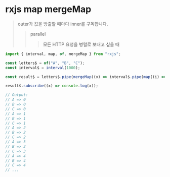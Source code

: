 # rxjs map mergeMap

> outer가 값을 방출할 때마다 inner를 구독합니다.
>
> > parallel
> >
> > > 모든 HTTP 요청을 병렬로 보내고 싶을 때

```js
import { interval, map, of, mergeMap } from "rxjs";

const letters$ = of("A", "B", "C");
const interval$ = interval(1000);

const result$ = letters$.pipe(mergeMap((x) => interval$.pipe(map((i) => x + " => " + i))));

result$.subscribe((x) => console.log(x));

// Output:
// A => 0
// B => 0
// C => 0
// A => 1
// B => 1
// C => 1
// A => 2
// B => 2
// C => 2
// A => 3
// B => 3
// C => 3
// A => 4
// B => 4
// C => 4
// ...
```
